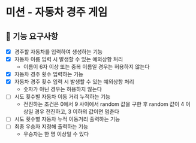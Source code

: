 # 미션 - 자동차 경주 게임

## 🚀 기능 요구사항
- [X] 경주할 자동차를 입력하여 생성하는 기능
- [X] 자동차 이름 입력 시 발생할 수 있는 예외상항 처리
    - 이름이 6자 이상 또는 중복 이름일 경우는 허용하지 않는다
- [X] 자동차 경주 횟수 입력하는 기능
- [X] 자동차 경주 횟수 입력 시 발생할 수 있는 예외상항 처리
    - 숫자가 아닌 경우는 허용하지 않는다
- [ ] 시도 횟수별 자동차 이동 거리 누적하는 기능
    - 전진하는 조건은 0에서 9 사이에서 random 값을 구한 후 random 값이 4 이상일 경우 전진하고, 3 이하의 값이면 멈춘다
- [ ] 시도 횟수별 자동차 누적 이동거리 출력하는 기능
- [ ] 최종 우승자 지정해 출력하는 기능
    - 우승자는 한 명 이상일 수 있다